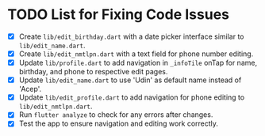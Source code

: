 
# TODO List for Fixing Code Issues

- [x] Create `lib/edit_birthday.dart` with a date picker interface similar to `lib/edit_name.dart`.
- [x] Create `lib/edit_nmtlpn.dart` with a text field for phone number editing.
- [x] Update `lib/profile.dart` to add navigation in `_infoTile` onTap for name, birthday, and phone to respective edit pages.
- [x] Update `lib/edit_name.dart` to use 'Udin' as default name instead of 'Acep'.
- [x] Update `lib/edit_profile.dart` to add navigation for phone editing to `lib/edit_nmtlpn.dart`.
- [x] Run `flutter analyze` to check for any errors after changes.
- [x] Test the app to ensure navigation and editing work correctly.
